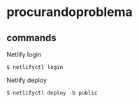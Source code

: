 # procurandoproblema

## commands
Netlify login

```
$ netlifyctl login
```

Netlify deploy

```
$ netlifyctl deploy -b public
```